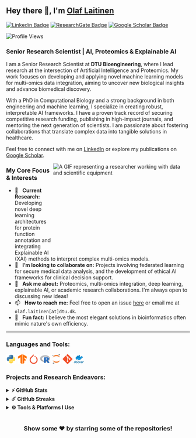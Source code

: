 ## Hey there 👋, I'm [Olaf Laitinen](https://www.linkedin.com/in/olaflaitinen)

[![Linkedin Badge](https://img.shields.io/badge/-LinkedIn-0e76a8?style=flat-square&logo=Linkedin&logoColor=white)](https://www.linkedin.com/in/olaflaitinen)
[![ResearchGate Badge](https://img.shields.io/badge/-ResearchGate-00a0df?style=flat-square&logo=ResearchGate&logoColor=white)](https://www.researchgate.net/profile/Olaf-Laitinen)
[![Google Scholar Badge](https://img.shields.io/badge/-Google%20Scholar-4285F4?style=flat-square&logo=Google-Scholar&logoColor=white)](https://scholar.google.com/citations?hl=en&user=WSqps1YAAAAJ)

<p align="left"> <img src="https://komarev.com/ghpvc/?username=olaflaitinen&label=Profile%20views&color=0e75b6&style=flat" alt="Profile Views" /> </p>

### Senior Research Scientist | AI, Proteomics & Explainable AI

I am a Senior Research Scientist at **DTU Bioengineering**, where I lead research at the intersection of Artificial Intelligence and Proteomics. My work focuses on developing and applying novel machine learning models for multi-omics data integration, aiming to uncover new biological insights and advance biomedical discovery.

With a PhD in Computational Biology and a strong background in both engineering and machine learning, I specialize in creating robust, interpretable AI frameworks. I have a proven track record of securing competitive research funding, publishing in high-impact journals, and mentoring the next generation of scientists. I am passionate about fostering collaborations that translate complex data into tangible solutions in healthcare.

Feel free to connect with me on [LinkedIn](https://www.linkedin.com/in/olaflaitinen) or explore my publications on [Google Scholar](https://scholar.google.com/citations?hl=en&user=WSqps1YAAAAJ).

<img align="right" height="250" width="375" alt="A GIF representing a researcher working with data and scientific equipment" src="https://raw.githubusercontent.com/olaflaitinen/olaflaitinen/master/gifs/researcher.gif" />

### My Core Focus & Interests

- 🔭 &nbsp; **Current Research:** Developing novel deep learning architectures for protein function annotation and integrating Explainable AI (XAI) methods to interpret complex multi-omics models.
- 🌱 &nbsp; **I’m looking to collaborate on:** Projects involving federated learning for secure medical data analysis, and the development of ethical AI frameworks for clinical decision support.
- 💬 &nbsp; **Ask me about:** Proteomics, multi-omics integration, deep learning, explainable AI, or academic research collaborations. I'm always open to discussing new ideas!
- 📫 &nbsp; **How to reach me:** Feel free to open an issue [here](https://github.com/olaflaitinen/olaflaitinen/issues) or email me at `olaf.laitinen[at]dtu.dk`.
- 👾 &nbsp; **Fun fact:** I believe the most elegant solutions in bioinformatics often mimic nature's own efficiency.

<hr>

### Languages and Tools:

<code><img height="27" src="https://raw.githubusercontent.com/github/explore/80688e429a7d4ef2fca1e82350fe8e3517d3494d/topics/python/python.png" alt="python"></code>
<code><img height="27" src="https://raw.githubusercontent.com/devicons/devicon/master/icons/tensorflow/tensorflow-original.svg" alt="tensorflow"></code>
<code><img height="27" src="https://raw.githubusercontent.com/devicons/devicon/master/icons/pytorch/pytorch-original.svg" alt="pytorch"></code>
<code><img height="27" src="https://raw.githubusercontent.com/devicons/devicon/master/icons/r/r-original.svg" alt="r"></code>
<code><img height="27" src="https://raw.githubusercontent.com/devicons/devicon/master/icons/jupyter/jupyter-original.svg" alt="jupyter"></code>
<code><img height="27" src="https://raw.githubusercontent.com/devicons/devicon/master/icons/git/git-original.svg" alt="git"></code>
<code><img height="27" src="https://raw.githubusercontent.com/github/explore/80688e429a7d4ef2fca1e82350fe8e3517d3494d/topics/docker/docker.png" alt="docker"></code>

### Projects and Research Endeavors:

<details>
  <summary><b>⚡ GitHub Stats</b></summary>

  <br />
  <img align="180em" src="https://github-readme-stats.vercel.app/api?username=olaflaitinen&show_icons=true&locale=en" alt="olaflaitinen" />
![Top Langs](https://github-readme-stats.vercel.app/api/top-langs/?username=anuraghazra&langs_count=8)
</details>

<details>
  <summary><b>☄️ GitHub Streaks</b></summary>

  <br />
  <img height="180em" src="[https://github-readme-streak-stats.herokuapp.com/?user=olaflaitinen&hide_border=true](https://git.io/streak-stats"><img src="https://streak-stats.demolab.com?user=olaflaitinen&card_width=496)" />
</details>

<details>
  <br />
  <summary><b>⚙️ Tools & Platforms I Use</b></summary>
  	<ul>
  	    <li><b>OS:</b> macOS / Linux</li>
	    <li><b>Laptop:</b> High-performance workstations</li>
  	    <li><b>Editor:</b> VSCode & Jupyter Notebook</li>
 	    <li><b>Other Tools:</b> Docker, Git, Postman, Notion, Zotero</li>
	    <li><b>To Stay Updated:</b> LinkedIn, ResearchGate, arXiv and academic journals</li>
	</ul>
</details>

#

<div align="center">

### Show some ❤️ by starring some of the repositories!
  
</div>















